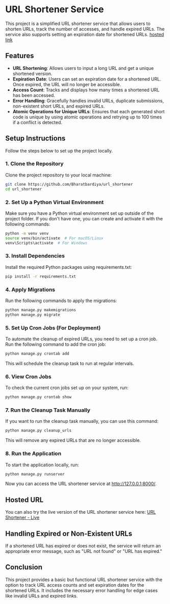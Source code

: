 # URL Shortener Service

This project is a simplified URL shortener service that allows users to shorten URLs, track the number of accesses, and handle expired URLs. The service also supports setting an expiration date for shortened URLs. [hosted link](http://216.48.189.196/)

## Features

- **URL Shortening**: Allows users to input a long URL and get a unique shortened version.
- **Expiration Date**: Users can set an expiration date for a shortened URL. Once expired, the URL will no longer be accessible.
- **Access Count**: Tracks and displays how many times a shortened URL has been accessed.
- **Error Handling**: Gracefully handles invalid URLs, duplicate submissions, non-existent short URLs, and expired URLs.
- **Atomic Operations for Unique URLs**: Ensures that each generated short code is unique by using atomic operations and retrying up to 100 times if a conflict is detected.

## Setup Instructions

Follow the steps below to set up the project locally.

### 1. Clone the Repository

Clone the project repository to your local machine:

```bash
git clone https://github.com/Bharatbardiya/url_shortener
cd url_shortener
```

### 2. Set Up a Python Virtual Environment
Make sure you have a Python virtual environment set up outside of the project folder. If you don't have one, you can create and activate it with the following commands:

```bash
python -m venv venv
source venv/bin/activate  # For macOS/Linux
venv\Scripts\activate  # For Windows
```
### 3. Install Dependencies
Install the required Python packages using requirements.txt:

```bash
pip install -r requirements.txt
```
### 4. Apply Migrations
Run the following commands to apply the migrations:

```bash
python manage.py makemigrations
python manage.py migrate
```
### 5. Set Up Cron Jobs (For Deployment)
To automate the cleanup of expired URLs, you need to set up a cron job. Run the following command to add the cron job:

```bash
python manage.py crontab add
```
This will schedule the cleanup task to run at regular intervals.

### 6. View Cron Jobs
To check the current cron jobs set up on your system, run:

```bash
python manage.py crontab show
```
### 7. Run the Cleanup Task Manually
If you want to run the cleanup task manually, you can use this command:

```bash
python manage.py cleanup_urls
```
This will remove any expired URLs that are no longer accessible.

### 8. Run the Application
To start the application locally, run:

```bash
python manage.py runserver
```
Now you can access the URL shortener service at http://127.0.0.1:8000/.

## Hosted URL
You can also try the live version of the URL shortener service here:
[URL Shortener - Live](http://216.48.189.196/)

## Handling Expired or Non-Existent URLs
If a shortened URL has expired or does not exist, the service will return an appropriate error message, such as "URL not found" or "URL has expired."

## Conclusion
This project provides a basic but functional URL shortener service with the option to track URL access counts and set expiration dates for the shortened URLs. It includes the necessary error handling for edge cases like invalid URLs and expired links.
